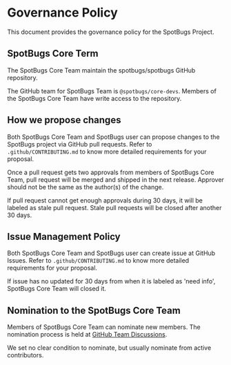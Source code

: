 # Governance Policy

This document provides the governance policy for the SpotBugs Project.

## SpotBugs Core Term

The SpotBugs Core Team maintain the spotbugs/spotbugs GitHub repository.

The GitHub team for SpotBugs Team is `@spotbugs/core-devs`. Members of the SpotBugs Core Team have write access to the repository.

## How we propose changes

Both SpotBugs Core Team and SpotBugs user can propose changes to the SpotBugs project via GitHub pull requests. Refer to `.github/CONTRIBUTING.md` to know more detailed requirements for your proposal.

Once a pull request gets two approvals from members of SpotBugs Core Team, pull request will be merged and shipped in the next release. Approver should not be the same as the author(s) of the change.

If pull request cannot get enough approvals during 30 days, it will be labeled as stale pull request. Stale pull requests will be closed after another 30 days.

## Issue Management Policy

Both SpotBugs Core Team and SpotBugs user can create issue at GitHub Issues. Refer to `.github/CONTRIBUTING.md` to know more detailed requirements for your proposal.

If issue has no updated for 30 days from when it is labeled as 'need info', SpotBugs Core Team will closed it.

## Nomination to the SpotBugs Core Team

Members of SpotBugs Core Team can nominate new members. The nomination process is held at [GitHub Team Discussions](https://docs.github.com/en/organizations/collaborating-with-your-team/about-team-discussions).

We set no clear condition to nominate, but usually nominate from active contributors.
